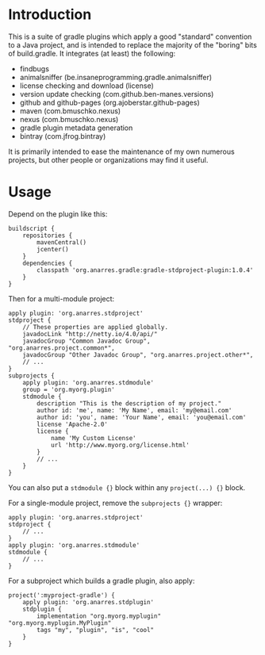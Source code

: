 # Introduction

This is a suite of gradle plugins which apply a good "standard"
convention to a Java project, and is intended to replace the majority
of the "boring" bits of build.gradle. It integrates (at least)
the following:

* findbugs
* animalsniffer (be.insaneprogramming.gradle.animalsniffer)
* license checking and download (license)
* version update checking (com.github.ben-manes.versions)
* github and github-pages (org.ajoberstar.github-pages)
* maven (com.bmuschko.nexus)
* nexus (com.bmuschko.nexus)
* gradle plugin metadata generation
* bintray (com.jfrog.bintray)

It is primarily intended to ease the maintenance of my own numerous
projects, but other people or organizations may find it useful.

# Usage

Depend on the plugin like this:
```
buildscript {
    repositories {
        mavenCentral()
        jcenter()
    }
    dependencies {
        classpath 'org.anarres.gradle:gradle-stdproject-plugin:1.0.4'
    }
}
```

Then for a multi-module project:
```
apply plugin: 'org.anarres.stdproject'
stdproject {
	// These properties are applied globally.
	javadocLink "http://netty.io/4.0/api/"
	javadocGroup "Common Javadoc Group", "org.anarres.project.common*",
	javadocGroup "Other Javadoc Group", "org.anarres.project.other*",
	// ...
}
subprojects { 
    apply plugin: 'org.anarres.stdmodule'
	group = 'org.myorg.plugin'
	stdmodule {
		description "This is the description of my project."
		author id: 'me', name: 'My Name', email: 'my@email.com'
		author id: 'you', name: 'Your Name', email: 'you@email.com'
		license 'Apache-2.0'
		license {
			name 'My Custom License'
			url 'http://www.myorg.org/license.html'
		}
		// ...
	}
}
```
You can also put a `stdmodule {}` block within any `project(...) {}` block.

For a single-module project, remove the `subprojects {}` wrapper:
```
apply plugin: 'org.anarres.stdproject'
stdproject {
	// ...
}
apply plugin: 'org.anarres.stdmodule'
stdmodule {
	// ...
}
```

For a subproject which builds a gradle plugin, also apply:
```
project(':myproject-gradle') {
	apply plugin: 'org.anarres.stdplugin'
	stdplugin {
		implementation "org.myorg.myplugin" "org.myorg.myplugin.MyPlugin"
		tags "my", "plugin", "is", "cool"
	}
}
```

